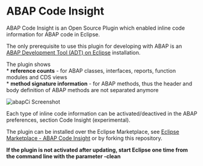 # ABAP Code Insight

ABAP Code Insight is an Open Source Plugin which enabled inline code information for ABAP code in Eclipse. 

The only prerequisite to use this plugin for developing with ABAP is an [ABAP Development Tool (ADT) on Eclipse](https://tools.hana.ondemand.com/#abap) installation. 

The plugin shows<br> 
         * **reference counts** - for ABAP classes, interfaces, reports, function modules and CDS views<br>
         * **method signature information**  -  for ABAP methods, thus the header and body definition of ABAP methods are not separated anymore<br>
         
![abapCi Screenshot](https://github.com/andau/abapCI/blob/master/docu/unit_test_standard_ui.png)

Each type of inline code information can be activated/deactived in the ABAP preferences, section Code Insight (experimental).

The plugin can be installed over the Eclipse Marketplace, see [Eclipse Marketplace - ABAP Code Insight](https://marketplace.eclipse.org/content/abap-code-insight) or by forking this repository. 

**If the plugin is not activated after updating, start Eclipse one time from the command line with the parameter -clean**
